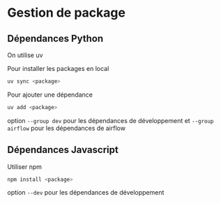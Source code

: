 # Gestion de package

## Dépendances Python

On utilise uv

Pour installer les packages en local

```sh
uv sync <package>
```

Pour ajouter une dépendance

```sh
uv add <package>
```

option `--group dev` pour les dépendances de développement et `--group airflow` pour les dépendances de airflow

## Dépendances Javascript

Utiliser npm

```sh
npm install <package>
```

option `--dev` pour les dépendances de développement
